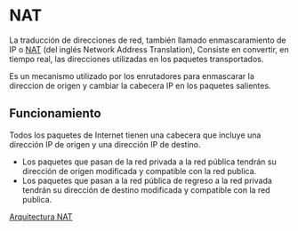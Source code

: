# NAT

La traducción de direcciones de red, también llamado enmascaramiento de IP o [NAT](https://es.wikipedia.org/wiki/Traducci%C3%B3n_de_direcciones_de_red)
(del inglés Network Address Translation), Consiste en convertir, en tiempo real, las direcciones utilizadas en los paquetes transportados. 

Es un mecanismo utilizado por los enrutadores para enmascarar la direccion de origen y cambiar la cabecera IP en los paquetes salientes.

## Funcionamiento
Todos los paquetes de Internet tienen una cabecera que incluye una dirección IP de origen y una dirección IP de destino.

* Los paquetes que pasan de la red privada a la red pública tendrán su dirección de origen modificada y compatible con la red publica.
* Los paquetes que pasan a la red pública de regreso a la red privada tendrán su dirección de destino modificada y compatible con la red publica.

[Arquitectura NAT](img/NAT-Concept.png)
